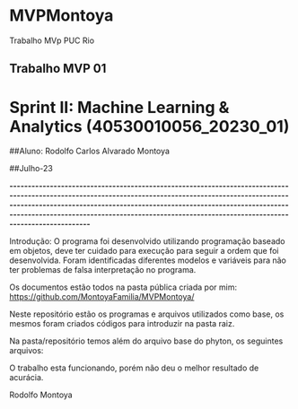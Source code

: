# MVPMontoya
Trabalho MVp PUC Rio
## Trabalho MVP 01
# Sprint II: Machine Learning & Analytics (40530010056_20230_01)

##Aluno: Rodolfo Carlos Alvarado Montoya

##Julho-23

**--------------------------------------------------------------------------------------------------------------------------------------------------------------------------------------------------------------------------------------------------------------------------------------------------------------------------------------**

Introdução:
O programa foi desenvolvido utilizando programação baseado em objetos, deve ter cuidado para execução para seguir a ordem que foi desenvolvida. Foram identificadas diferentes modelos e variáveis para não ter problemas de falsa interpretação no programa.

Os documentos estão todos na pasta pública criada por mim:
https://github.com/MontoyaFamilia/MVPMontoya/

Neste repositório estão os programas e arquivos utilizados como base, os mesmos foram criados códigos para introduzir na pasta raiz.

Na pasta/repositório temos  além do arquivo base do phyton, os seguintes arquivos:


O trabalho esta funcionando, porém não deu o melhor resultado de acurácia.

Rodolfo Montoya
